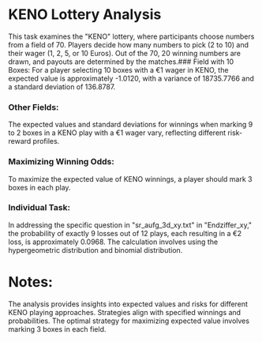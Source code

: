 # KENO Lottery Analysis

This task examines the "KENO" lottery, where participants choose numbers from a field of 70. Players decide how many numbers to pick (2 to 10) and their wager (1, 2, 5, or 10 Euros). Out of the 70, 20 winning numbers are drawn, and payouts are determined by the matches.### Field with 10 Boxes:
For a player selecting 10 boxes with a €1 wager in KENO, the expected value is approximately -1.0120, with a variance of 18735.7766 and a standard deviation of 136.8787.

### Other Fields:
The expected values and standard deviations for winnings when marking 9 to 2 boxes in a KENO play with a €1 wager vary, reflecting different risk-reward profiles.

### Maximizing Winning Odds:
To maximize the expected value of KENO winnings, a player should mark 3 boxes in each play.

### Individual Task:
In addressing the specific question in "sr_aufg_3d_xy.txt" in "Endziffer_xy," the probability of exactly 9 losses out of 12 plays, each resulting in a €2 loss, 
is approximately 0.0968. The calculation involves using the hypergeometric distribution and binomial distribution.

# Notes:

The analysis provides insights into expected values and risks for different KENO playing approaches.
Strategies align with specified winnings and probabilities.
The optimal strategy for maximizing expected value involves marking 3 boxes in each field.
